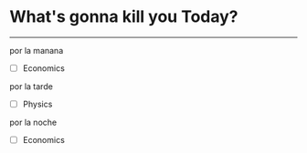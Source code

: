 # What's gonna kill you Today?
---
por la manana
- [ ] Economics

por la tarde
- [ ] Physics

por la noche
- [ ] Economics

